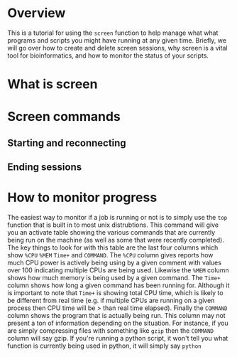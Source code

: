 # Overview #
This is a tutorial for using the `screen` function to help manage what what programs and scripts you might have running at any given time. Briefly, we will go over how to create and delete screen sessions, why screen is a vital tool for bioinformatics, and how to monitor the status of your scripts.

# What is screen #

# Screen commands #
## Starting and reconnecting ##
## Ending sessions ##

# How to monitor progress #
The easiest way to monitor if a job is running or not is to simply use the `top` function that is built in to most unix distrubtions. This command will give you an activate table showing the various commands that are currently being run on the machine (as well as some that were recently completed). The key things to look for with this table are the last four columns which show `%CPU` `%MEM` `Time+` and `COMMAND`. The `%CPU` column gives reports how much CPU power is actively being using by a given comment with values over 100 indicating multiple CPUs are being used. Likewise the `%MEM` column shows how much memory is being used by a given command. The `Time+` column shows how long a given command has been running for. Although it is important to note that `Time+` is showing total CPU time, which is likely to be different from real time (e.g. if multiple CPUs are running on a given process then CPU time will be > than real time elapsed). Finally the `COMMAND` column shows the program that is actually being run. This column may not present a ton of information depending on the situation. For instance, if you are simply compressing files with something like `gzip` then the `COMMAND` column will say gzip. If you're running a python script, it won't tell you what function is currently being used in python, it will simply say `python`
